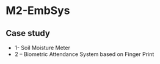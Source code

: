 # M2-EmbSys
## Case study
* 1- Soil Moisture Meter
* 2 – Biometric Attendance System based on Finger Print


